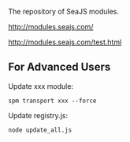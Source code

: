 
The repository of SeaJS modules.

http://modules.seajs.com/

http://modules.seajs.com/test.html


For Advanced Users
------------------

Update xxx module:

````
spm transport xxx --force
````

Update registry.js:

````
node update_all.js
````
